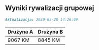 ## Wyniki rywalizacji grupowej

```markdown
Aktualizacja: 2020-05-28 14:26:09
```

Drużyna A | Drużyna B
------------ | -------------
 9067 KM | 8845 KM